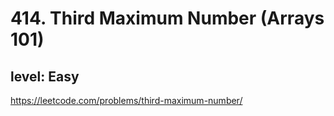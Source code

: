 # 414. Third Maximum Number (Arrays 101)
## level: Easy

https://leetcode.com/problems/third-maximum-number/
